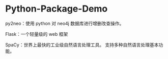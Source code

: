 # Python-Package-Demo

py2neo：使用 python 对 neo4j 数据库进行增删改查操作。

Flask：一个轻量级的 web 框架

SpaCy：世界上最快的工业级自然语言处理工具。 支持多种自然语言处理基本功能。